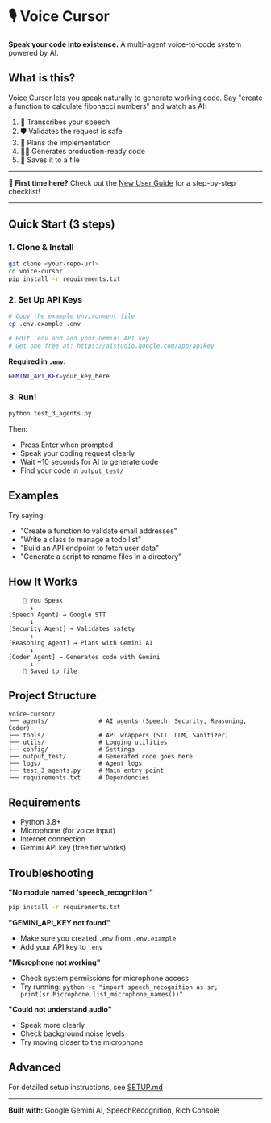 # 🎙️ Voice Cursor

**Speak your code into existence.** A multi-agent voice-to-code system powered by AI.

## What is this?

Voice Cursor lets you speak naturally to generate working code. Say "create a function to calculate fibonacci numbers" and watch as AI:
1. 🎤 Transcribes your speech
2. 🛡️ Validates the request is safe
3. 🧠 Plans the implementation
4. 👨‍💻 Generates production-ready code
5. 💾 Saves it to a file

---

**👋 First time here?** Check out the [New User Guide](NEW_USER_GUIDE.md) for a step-by-step checklist!

---

## Quick Start (3 steps)

### 1. Clone & Install

```bash
git clone <your-repo-url>
cd voice-cursor
pip install -r requirements.txt
```

### 2. Set Up API Keys

```bash
# Copy the example environment file
cp .env.example .env

# Edit .env and add your Gemini API key
# Get one free at: https://aistudio.google.com/app/apikey
```

**Required in `.env`:**
```bash
GEMINI_API_KEY=your_key_here
```

### 3. Run!

```bash
python test_3_agents.py
```

Then:
- Press Enter when prompted
- Speak your coding request clearly
- Wait ~10 seconds for AI to generate code
- Find your code in `output_test/`

## Examples

Try saying:
- "Create a function to validate email addresses"
- "Write a class to manage a todo list"
- "Build an API endpoint to fetch user data"
- "Generate a script to rename files in a directory"

## How It Works

```
    🎤 You Speak
      ↓
[Speech Agent] → Google STT
      ↓
[Security Agent] → Validates safety
      ↓
[Reasoning Agent] → Plans with Gemini AI
      ↓
[Coder Agent] → Generates code with Gemini
      ↓
    💾 Saved to file
```

## Project Structure

```
voice-cursor/
├── agents/              # AI agents (Speech, Security, Reasoning, Coder)
├── tools/               # API wrappers (STT, LLM, Sanitizer)
├── utils/               # Logging utilities
├── config/              # Settings
├── output_test/         # Generated code goes here
├── logs/                # Agent logs
├── test_3_agents.py     # Main entry point
└── requirements.txt     # Dependencies
```

## Requirements

- Python 3.8+
- Microphone (for voice input)
- Internet connection
- Gemini API key (free tier works)

## Troubleshooting

**"No module named 'speech_recognition'"**
```bash
pip install -r requirements.txt
```

**"GEMINI_API_KEY not found"**
- Make sure you created `.env` from `.env.example`
- Add your API key to `.env`

**"Microphone not working"**
- Check system permissions for microphone access
- Try running: `python -c "import speech_recognition as sr; print(sr.Microphone.list_microphone_names())"`

**"Could not understand audio"**
- Speak more clearly
- Check background noise levels
- Try moving closer to the microphone

## Advanced

For detailed setup instructions, see [SETUP.md](SETUP.md)

---

**Built with:** Google Gemini AI, SpeechRecognition, Rich Console
